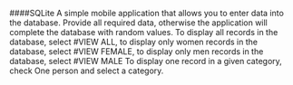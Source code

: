 ####SQLite
A simple mobile application that allows you to enter data into the database. 
Provide all required data, otherwise the application will complete the database with random values. 
To display all records in the database, select #VIEW ALL, 
to display only women records in the database, select #VIEW FEMALE, 
to display only men records in the database, select #VIEW MALE 
To display one record in a given category, check One person and select a category.


